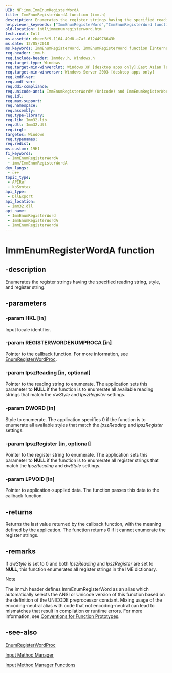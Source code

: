 ```yaml
---
UID: NF:imm.ImmEnumRegisterWordA
title: ImmEnumRegisterWordA function (imm.h)
description: Enumerates the register strings having the specified reading string, style, and register string.
helpviewer_keywords: ["ImmEnumRegisterWord","ImmEnumRegisterWord function [Internationalization for Windows Applications]","ImmEnumRegisterWordA","ImmEnumRegisterWordW","_win32_ImmEnumRegisterWord","imm/ImmEnumRegisterWord","imm/ImmEnumRegisterWordA","imm/ImmEnumRegisterWordW","intl.immenumregisterword"]
old-location: intl\immenumregisterword.htm
tech.root: Intl
ms.assetid: ebeed3f9-1164-49d8-a7af-61244976643b
ms.date: 12/05/2018
ms.keywords: ImmEnumRegisterWord, ImmEnumRegisterWord function [Internationalization for Windows Applications], ImmEnumRegisterWordA, ImmEnumRegisterWordW, _win32_ImmEnumRegisterWord, imm/ImmEnumRegisterWord, imm/ImmEnumRegisterWordA, imm/ImmEnumRegisterWordW, intl.immenumregisterword
req.header: imm.h
req.include-header: Immdev.h, Windows.h
req.target-type: Windows
req.target-min-winverclnt: Windows XP [desktop apps only],East Asian language support installed.
req.target-min-winversvr: Windows Server 2003 [desktop apps only]
req.kmdf-ver: 
req.umdf-ver: 
req.ddi-compliance: 
req.unicode-ansi: ImmEnumRegisterWordW (Unicode) and ImmEnumRegisterWordA (ANSI)
req.idl: 
req.max-support: 
req.namespace: 
req.assembly: 
req.type-library: 
req.lib: Imm32.lib
req.dll: Imm32.dll
req.irql: 
targetos: Windows
req.typenames: 
req.redist: 
ms.custom: 19H1
f1_keywords:
 - ImmEnumRegisterWordA
 - imm/ImmEnumRegisterWordA
dev_langs:
 - c++
topic_type:
 - APIRef
 - kbSyntax
api_type:
 - DllExport
api_location:
 - imm32.dll
api_name:
 - ImmEnumRegisterWord
 - ImmEnumRegisterWordA
 - ImmEnumRegisterWordW
---
```


# ImmEnumRegisterWordA function


## -description

Enumerates the register strings having the specified reading string, style, and register string.

## -parameters

### -param HKL [in]

Input locale identifier.

### -param REGISTERWORDENUMPROCA [in]

Pointer to the callback function. For more information, see <a href="https://docs.microsoft.com/windows/desktop/api/imm/nc-imm-registerwordenumproca">EnumRegisterWordProc</a>.

### -param lpszReading [in, optional]

Pointer to the reading string to enumerate. The application sets this parameter to <b>NULL</b> if the function is to enumerate all available reading strings that match the <i>dwStyle</i> and <i>lpszRegister</i> settings.

### -param DWORD [in]

Style to enumerate. The application specifies 0 if the function is to enumerate all available styles that match the <i>lpszReading</i> and <i>lpszRegister</i> settings.

### -param lpszRegister [in, optional]

Pointer to the register string to enumerate. The application sets this parameter to <b>NULL</b> if the function is to enumerate all register strings that match the <i>lpszReading</i> and <i>dwStyle</i> settings.

### -param LPVOID [in]

Pointer to application-supplied data. The function passes this data to the callback function.

## -returns

Returns the last value returned by the callback function, with the meaning defined by the application. The function returns 0 if it cannot enumerate the register strings.

## -remarks

If <i>dwStyle</i> is set to 0 and both <i>lpszReading</i> and <i>lpszRegister</i> are set to <b>NULL</b>, this function enumerates all register strings in the IME dictionary.





> [!NOTE]
> The imm.h header defines ImmEnumRegisterWord as an alias which automatically selects the ANSI or Unicode version of this function based on the definition of the UNICODE preprocessor constant. Mixing usage of the encoding-neutral alias with code that not encoding-neutral can lead to mismatches that result in compilation or runtime errors. For more information, see [Conventions for Function Prototypes](/windows/win32/intl/conventions-for-function-prototypes).

## -see-also

<a href="https://docs.microsoft.com/windows/desktop/api/imm/nc-imm-registerwordenumproca">EnumRegisterWordProc</a>



<a href="https://docs.microsoft.com/windows/desktop/Intl/input-method-manager">Input Method Manager</a>



<a href="https://docs.microsoft.com/windows/desktop/Intl/input-method-manager-functions">Input Method Manager Functions</a>

